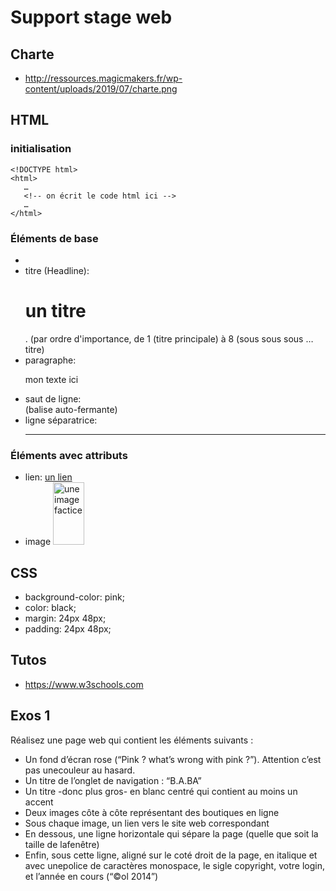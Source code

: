 # Support stage web

## Charte

- http://ressources.magicmakers.fr/wp-content/uploads/2019/07/charte.png


## HTML

### initialisation

```
<!DOCTYPE html>
<html>
   …
   <!-- on écrit le code html ici -->
   …
</html>
```
### Éléments de base

- <body></body>
- titre (Headline): <h1>un titre</h1>. (par ordre d'importance, de 1 (titre principale) à 8 (sous sous sous … titre)
- paragraphe: <p>mon texte ici</p>
- saut de ligne: <br/> (balise auto-fermante)
- ligne séparatrice: <hr/>

### Éléments avec attributs

- lien: <a href="https://exmple.com">un lien</a>
- image <img src="https://exemple.com/img.png" alt="une image factice" width=50px height=100px/>

## CSS

 - background-color: pink;
 - color: black;
 - margin: 24px 48px;
 - padding: 24px 48px;

## Tutos

- https://www.w3schools.com

## Exos 1

Réalisez une page web qui contient les éléments suivants :
- Un fond d’écran rose (“Pink ? what’s wrong with pink ?”). Attention c’est pas unecouleur au hasard.
- Un titre de l’onglet de navigation : “B.A.BA”
- Un titre -donc plus gros- en blanc centré qui contient au moins un accent
- Deux images côte à côte représentant des boutiques en ligne
- Sous chaque image, un lien vers le site web correspondant
- En dessous, une ligne horizontale qui sépare la page (quelle que soit la taille de lafenêtre)
- Enfin, sous cette ligne, aligné sur le coté droit de la page, en italique et avec unepolice de caractères monospace, le sigle copyright, votre login, et l’année en cours
(“©ol 2014”)

